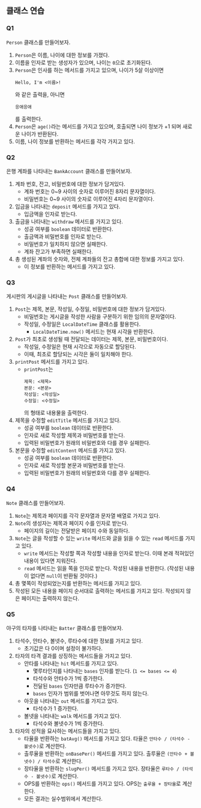 ## 클래스 연습

### Q1

`Person` 클래스를 만들어보자.

1. `Person`은 이름, 나이에 대한 정보를 가졌다.
2. 이름을 인자로 받는 생성자가 있으며, 나이는 `0`으로 초기화된다.
3. `Person`은 인사를 하는 메서드를 가지고 있으며,
   나이가 5살 이상이면
   ```
   Hello, I'm <이름>!
   ```
   와 같은 출력을, 아니면
   ```
   응애응애
   ```
   를 출력한다.
4. `Person`은 `age()`라는 메서드를 가지고 있으며, 호출되면 나이 정보가 +1 되며 새로운 나이가 반환된다.
5. 이름, 나이 정보를 반환하는 메서드를 각각 가지고 있다.

### Q2

은행 계좌를 나타내는 `BankAccount` 클래스를 만들어보자.

1. 계좌 번호, 잔고, 비밀번호에 대한 정보가 담겨있다.
   - 계좌 번호는 0~9 사이의 숫자로 이루어진 8자리 문자열이다.
   - 비밀번호는 0~9 사이의 숫자로 이루어진 4자리 문자열이다.
2. 입금을 나타내는 `deposit` 메서드를 가지고 있다.
   - 입금액을 인자로 받는다.
3. 출금을 나타내는 `withdraw` 메서드를 가지고 있다.
   - 성공 여부를 `boolean` 데이터로 반환한다.
   - 출금액과 비밀번호를 인자로 받는다.
   - 비밀번호가 일치하지 않으면 실패한다.
   - 계좌 잔고가 부족하면 실패한다.
4. 총 생성된 계좌의 숫자와, 전체 계좌들의 잔고 총합에 대한 정보를 가지고 있다.
   - 이 정보를 반환하는 메서드를 가지고 있다.

### Q3

게시판의 게시글을 나타내는 `Post` 클래스를 만들어보자.

1. `Post`는 제목, 본문, 작성일, 수정일, 비밀번호에 대한 정보가 담겨있다.
   - 비밀번호는 게시글을 작성한 사람을 구분하기 위한 임의의 문자열이다.
   - 작성일, 수정일은 `LocalDateTime` 클래스를 활용한다.
     - `LocalDateTime.now()` 메서드는 현재 시각을 반환한다.
2. `Post`가 최초로 생성될 때 전달되는 데이터는 제목, 본문, 비밀번호이다.
   - 작성일, 수정일은 현재 시각으로 자동으로 할당된다.
   - 이때, 최초로 할당되는 시각은 둘이 일치해야 한다.
3. `printPost` 메서드를 가지고 있다.
   - `printPost`는
     ```
     제목: <제목>
     본문: <본문>
     작성일: <작성일>
     수정일: <수정일>
     ```
     의 형태로 내용물을 출력한다.
4. 제목을 수정할 `editTitle` 메서드를 가지고 있다.
   - 성공 여부를 `boolean` 데이터로 반환한다.   
   - 인자로 새로 작성할 제목과 비밀번호를 받는다.
   - 입력된 비밀번호가 원래의 비밀번호와 다를 경우 실패한다.
5. 본문을 수정할 `editContent` 메서드를 가지고 있다.
   - 성공 여부를 `boolean` 데이터로 반환한다.
   - 인자로 새로 작성할 본문과 비밀번호를 받는다.
   - 입력된 비밀번호가 원래의 비밀번호와 다를 경우 실패한다.

### Q4

`Note` 클래스를 만들어보자.

1. `Note`는 제목과 페이지를 각각 문자열과 문자열 배열로 가지고 있다.
2. `Note`의 생성자는 제목과 페이지 수를 인자로 받는다.
   - 페이지의 길이는 전달받은 페이지 수와 동일하다.
3. `Note`는 글을 작성할 수 있는 `write` 메서드와 글을 읽을 수 있는 `read` 메서드를 가지고 있다.
   - `write` 메서드는 작성할 쪽과 작성할 내용을 인자로 받는다. 이때 본래 적혀있던 내용이 있다면 지워진다.
   - `read` 메서드는 읽을 쪽을 인자로 받는다. 작성된 내용을 반환한다. (작성된 내용이 없다면 `null`이 반환될 것이다.)
4. 총 몇쪽이 작성되었는지를 반환하는 메서드를 가지고 있다.
5. 작성된 모든 내용을 페이지 순서대로 출력하는 메서드를 가지고 있다. 작성되지 않은 페이지는 출력하지 않는다.

### Q5

야구의 타자를 나타내는 `Batter` 클래스를 만들어보자.

1. 타석수, 안타수, 볼넷수, 루타수에 대한 정보를 가지고 있다.
   - 초기값은 다 0이며 설정이 불가하다.
2. 타자의 타격 결과를 상징하는 메서드들을 가지고 있다.
   - 안타를 나타내는 `hit` 메서드를 가지고 있다.
     - 몇루타인지를 나타내는 `bases` 인자를 받는다. (`1 <= bases <= 4`)
     - 타석수와 안타수가 1씩 증가한다.
     - 전달된 `bases` 인자만큼 루타수가 증가한다.
     - `bases` 인자가 범위를 벗어나면 아무것도 하지 않는다.
   - 아웃을 나타내는 `out` 메서드를 가지고 있다.
     - 타석수가 1 증가한다.
   - 볼넷을 나타내는 `walk` 메서드를 가지고 있다.
     - 타석수와 볼넷수가 1씩 증가한다.
3. 타자의 성적을 묘사하는 메서드들을 가지고 있다.
   - 타율을 반환하는 `batAvg()` 메서드를 가지고 있다. 타율은 `안타수 / (타석수 - 볼넷수)`로 계산한다.
   - 출루율을 반환하는 `onBasePer()` 메서드를 가지고 있다. 출루율은 `(안타수 + 볼넷수) / 타석수`로 계산한다.
   - 장타율을 반환하는 `slugPer()` 메서드를 가지고 있다. 장타율은 `루타수 / (타석수 - 볼넷수)`로 계산한다.
   - OPS를 반환하는 `ops()` 메서드를 가지고 있다. OPS는 `출루율 + 장타율`로 계산한다.
   - 모든 결과는 실수범위에서 계산한다.

